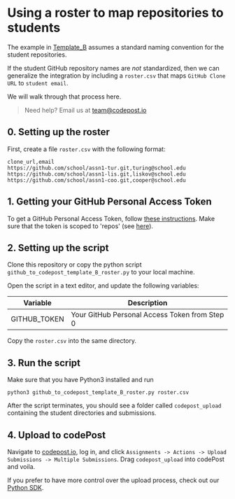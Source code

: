 # Using a roster to map repositories to students

The example in [Template_B](https://github.com/codepost-io/integration-github/tree/master/Template_B) assumes a standard naming convention for the student repositories.

If the student GitHub repository names are _not_ standardized, then we can generalize the integration by including a `roster.csv` that maps `GitHub Clone URL` to `student email`.

We will walk through that process here.

> Need help? Email us at team@codepost.io

## 0. Setting up the roster

First, create a file `roster.csv` with the following format:

```
clone_url,email
https://github.com/school/assn1-tur.git,turing@school.edu
https://github.com/school/assn1-lis.git,liskov@school.edu
https://github.com/school/assn1-coo.git,cooper@school.edu
```

## 1. Getting your GitHub Personal Access Token

To get a GitHub Personal Access Token, follow [these instructions](https://help.github.com/en/articles/creating-a-personal-access-token-for-the-command-line). Make sure that the token is scoped to 'repos' (see [here](https://cl.ly/a3b1d9af51c2)).

## 2. Setting up the script

Clone this repository or copy the python script `github_to_codepost_template_B_roster.py` to your local machine.

Open the script in a text editor, and update the following variables:

| Variable     | Description                                   |
| ------------ | --------------------------------------------- |
| GITHUB_TOKEN | Your GitHub Personal Access Token from Step 0 |

Copy the `roster.csv` into the same directory.

## 3. Run the script

Make sure that you have Python3 installed and run

`python3 github_to_codepost_template_B_roster.py roster.csv`

After the script terminates, you should see a folder called `codepost_upload` containing the student directories and submissions.

## 4. Upload to codePost

Navigate to [codepost.io](https://codepost.io), log in, and click `Assignments -> Actions -> Upload Submissions -> Multiple Submissions`. Drag `codepost_upload` into codePost and voila.

If you prefer to have more control over the upload process, check out our [Python SDK](https://github.com/codepost-io/codepost-python).


